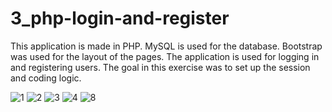 # 3_php-login-and-register

This application is made in PHP. MySQL is used for the database. Bootstrap was used for the layout of the pages. 
The application is used for logging in and registering users. The goal in this exercise was to set up the session and coding logic.

![1](https://user-images.githubusercontent.com/56784702/201075381-eb1bcd23-610a-4ca6-9199-0188d04035ab.png)
![2](https://user-images.githubusercontent.com/56784702/201075386-c5f8b55a-0eb3-4a6e-8584-61fd5157c0dd.png)
![3](https://user-images.githubusercontent.com/56784702/201075391-0ad5fc97-b025-4000-97de-066473247c23.png)
![4](https://user-images.githubusercontent.com/56784702/201075395-08360871-345f-456a-b041-2d8060c8feb0.png)
![8](https://user-images.githubusercontent.com/56784702/203373579-dc808190-1a35-4d6c-b962-58e140c31d9c.png)
